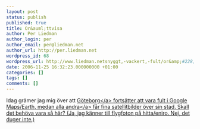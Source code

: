 ```yaml
---
layout: post
status: publish
published: true
title: Or&auml;ttvisa
author: Per Liedman
author_login: per
author_email: per@liedman.net
author_url: http://per.liedman.net
wordpress_id: 68
wordpress_url: http://www.liedman.netsnyggt,-vackert,-fult/or&amp;#228;ttvisa/
date: 2006-11-25 16:32:23.000000000 +01:00
categories: []
tags: []
comments: []
---
```

Idag gr&auml;mer jag mig &ouml;ver att <a href="http:&#47;&#47;maps.google.com&#47;?ie=UTF8&z=13&ll=57.70378,11.94231&spn=0.062368,0.09716&t=k&om=1">G&ouml;teborg<&#47;a> forts&auml;tter att vara fult i Google Maps&#47;Earth, medan <a href="http:&#47;&#47;googlesightseeing.com&#47;2006&#47;11&#47;24&#47;google-earth-imagery-update-nov-06&#47;">alla andra<&#47;a> f&aring;r fina satellitbilder &ouml;ver sin stad. Skall det beh&ouml;va vara s&aring; h&auml;r? (Ja, jag k&auml;nner till flygfoton p&aring; hitta&#47;eniro. Nej, det duger inte.)
